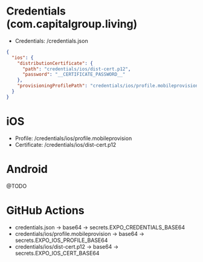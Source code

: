 # Credentials (com.capitalgroup.living)

- Credentials: /credentials.json

```json
{
  "ios": {
    "distributionCertificate": {
      "path": "credentials/ios/dist-cert.p12",
      "password": "__CERTIFICATE_PASSWORD__"
    },
    "provisioningProfilePath": "credentials/ios/profile.mobileprovision"
  }
}
```

# iOS

- Profile: /credentials/ios/profile.mobileprovision
- Certificate: /credentials/ios/dist-cert.p12

# Android

@TODO

# GitHub Actions

- credentials.json -> base64 -> secrets.EXPO_CREDENTIALS_BASE64
- credentials/ios/profile.mobileprovision -> base64 -> secrets.EXPO_IOS_PROFILE_BASE64
- credentials/ios/dist-cert.p12 -> base64 -> secrets.EXPO_IOS_CERT_BASE64
